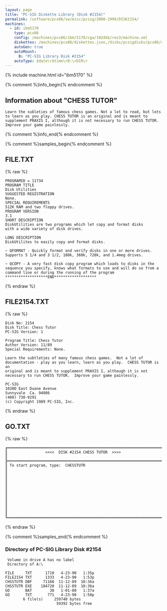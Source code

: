 ```yaml
---
layout: page
title: "PC-SIG Diskette Library (Disk #2154)"
permalink: /software/pcx86/sw/misc/pcsig/2000-2999/DISK2154/
machines:
  - id: ibm5170
    type: pcx86
    config: /machines/pcx86/ibm/5170/cga/1024kb/rev3/machine.xml
    diskettes: /machines/pcx86/diskettes.json,/disks/pcsigdisks/pcx86/diskettes.json
    autoGen: true
    autoMount:
      B: "PC-SIG Library Disk #2154"
    autoType: $date\r$time\rB:\rDIR\r
---
```


{% include machine.html id="ibm5170" %}

{% comment %}info_begin{% endcomment %}

## Information about "CHESS TUTOR"

    Learn the subleties of famous chess games. Not a lot to read, but lots
    to learn as you play. CHESS TUTOR is an original and is meant to
    supplement PRAXIS I, although it is not necessary to run CHESS TUTOR.
    Improve your game painlessly.
{% comment %}info_end{% endcomment %}

{% comment %}samples_begin{% endcomment %}

## FILE.TXT

{% raw %}
```
PROGRAMID = 11734                                                       
PROGRAM TITLE                                                           
Disk Utilities                                                          
SUGGESTED REGISTRATION                                                  
None.                                                                   
SPECIAL REQUIREMENTS                                                    
512K RAM and two floppy drives.                                         
PROGRAM VERSION                                                         
3.1                                                                     
SHORT DESCRIPTION                                                       
DiskUtilities are two programs which let copy and format disks                 
with a wide variety of disk drives.                                                              
                                                                                  
LONG DESCRIPTION                                                        
DiskUtilites to easily copy and format disks. 
                                                                        
~ QFORMAT - Quickly format and verify disks in one or more drives.      
Supports 5 1/4 and 3 1/2, 180k, 360k, 720k, and 1.4meg drives.
                                                                         
~ QCOPY - A very fast disk copy program which loads to disks in the     
sequence you specify, knows what formats to use and will do so from a   
command line or during the running of the program                       
*******************END*******************                               
```
{% endraw %}

## FILE2154.TXT

{% raw %}
```
Disk No: 2154                                                           
Disk Title: Chess Tutor                                                 
PC-SIG Version: 1                                                       
                                                                        
Program Title: Chess Tutor                                              
Author Version: 11/89                                                   
Special Requirements: None.                                             
                                                                        
Learn the subtleties of many famous chess games.  Not a lot of          
documentation - play as you learn, learn as you play.  CHESS TUTOR is an
original and is meant to supplement PRAXIS I, although it is not        
necessary to run CHESS TUTOR.  Improve your game painlessly.            
                                                                        
PC-SIG                                                                  
1030D East Duane Avenue                                                 
Sunnyvale  Ca. 94086                                                    
(408) 730-9291                                                          
(c) Copyright 1989 PC-SIG, Inc.                                         
```
{% endraw %}

## GO.TXT

{% raw %}
```
╔═════════════════════════════════════════════════════════════════════════╗
║                 <<<<  DISK #2154 CHESS TUTOR  >>>>                      ║
╠═════════════════════════════════════════════════════════════════════════╣
║ To start program, type:  CHESSTUTR                                      ║
║                                                                         ║
║                                                                         ║
║                                                                         ║
║                                                                         ║
║                                                                         ║
╚═════════════════════════════════════════════════════════════════════════╝
```
{% endraw %}

{% comment %}samples_end{% endcomment %}

### Directory of PC-SIG Library Disk #2154

     Volume in drive A has no label
     Directory of A:\

    FILE     TXT      1710   4-23-90   1:35p
    FILE2154 TXT      1333   4-23-90   1:53p
    CHSSTUTR DBF     71168  11-12-89  10:36a
    CHSSTUTR EXE    184720  11-12-89  10:36a
    GO       BAT        38   1-01-80   1:37a
    GO       TXT       771   4-23-90   1:50p
            6 file(s)     259740 bytes
                           59392 bytes free

